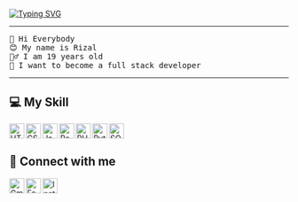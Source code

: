 [![Typing SVG](https://readme-typing-svg.demolab.com?font=Poppins&weight=500&size=25&duration=3500&pause=1000&color=FFFFFF&center=true&vCenter=true&random=false&width=435&height=40&lines=Hello%2C+my+name+is+Ahmad+Rizal!;I'm+a+Junior+Website+Developer)](https://git.io/typing-svg)

<hr>

<pre>
👋 Hi Everybody
😊 My name is Rizal
🙋‍♂️ I am 19 years old
🌟 I want to become a full stack developer
</pre>
<hr>

## 💻 My Skill
<p>
   <a href="#"><img alt="HTML" align="left" width="27px" src="https://simpleicons.now.sh/html5/E34F26"></a>
   <a href="#"><img alt="CSS" align="left" width="27px" src="https://simpleicons.now.sh/css3/1572B6"></a>
   <a href="#"><img alt="JavaScript" align="left" width="27px" src="https://simpleicons.now.sh/javascript/F7DF1E"></a>
   <a href="#"><img alt="React" align="left" width="27px" src="https://simpleicons.now.sh/react/61DAFB"></a>
   <a href="#"><img alt="PHP" align="left" width="27px" src="https://simpleicons.now.sh/php/777BB4"></a>
   <a href="#"><img alt="Python" align="left" width="27px" src="https://simpleicons.now.sh/python/3776AB"></a>
   <a href="#"><img alt="SQL" width="27px" src="https://simpleicons.now.sh/mysql/4479A1"></a>
</p>



## 🤝 Connect with me
<p>
   <a href="mailto:rizalajipermana@gmail.com"><img align="left" width="27px" src="https://simpleicons.now.sh/gmail/EA4335" alt="Gmail"/></a>
   <a href="https://www.facebook.com/profile.php?id=100021684815269"><img align="left" width="27px" src="https://simpleicons.now.sh/facebook/0866FF" alt="Facebook"/></a>
   <a href="https://www.instagram.com/ahmdrizaalll" target="_blank"><img align="left" width="27px" src="https://simpleicons.now.sh/instagram/E4405F" alt="Instagram"/></a>
</p>
